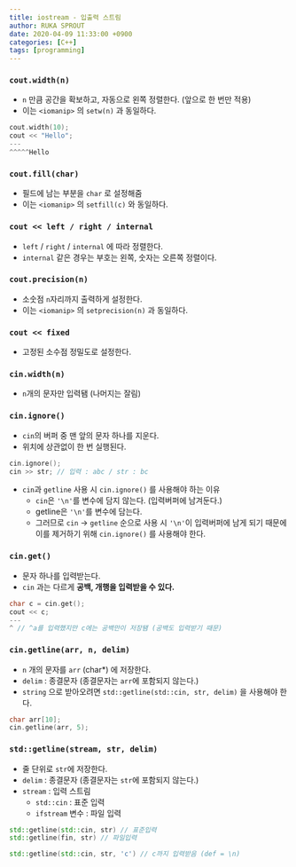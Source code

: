 ```yaml
---
title: iostream - 입출력 스트림
author: RUKA SPROUT
date: 2020-04-09 11:33:00 +0900
categories: [C++]
tags: [programming]
---
```


### `cout.width(n)`
- `n` 만큼 공간을 확보하고, 자동으로 왼쪽 정렬한다. (앞으로 한 번만 적용)
- 이는 `<iomanip>` 의 `setw(n)` 과 동일하다.
```cpp
cout.width(10);
cout << "Hello";
---
^^^^^Hello
```

### `cout.fill(char)`
- 필드에 남는 부분을 `char` 로 설정해줌
- 이는 `<iomanip>` 의 `setfill(c)` 와 동일하다.

### `cout << left / right / internal`
- `left` / `right` / `internal` 에 따라 정렬한다.
- `internal` 같은 경우는 부호는 왼쪽, 숫자는 오른쪽 정렬이다.

### `cout.precision(n)`
- 소숫점 `n`자리까지 출력하게 설정한다.
- 이는 `<iomanip>` 의 `setprecision(n)` 과 동일하다.

### `cout << fixed`
- 고정된 소수점 정밀도로 설정한다.

### `cin.width(n)`
- `n`개의 문자만 입력됌 (나머지는 잘림)

### `cin.ignore()`
- `cin`의 버퍼 중 맨 앞의 문자 하나를 지운다.
- 위치에 상관없이 한 번 실행된다.
```cpp
cin.ignore();
cin >> str; // 입력 : abc / str : bc
```
- `cin`과 `getline` 사용 시 `cin.ignore()` 를 사용해야 하는 이유
    - `cin`은 `'\n'`를 변수에 담지 않는다. (입력버퍼에 남겨둔다.)
    - getline은 `'\n'`를 변수에 담는다.
    - 그러므로 `cin` → `getline` 순으로 사용 시 `'\n'`이 입력버퍼에 남게 되기 때문에 이를 제거하기 위해 `cin.ignore()` 를 사용해야 한다.

### `cin.get()`
- 문자 하나를 입력받는다.
- `cin` 과는 다르게 **공백, 개행을 입력받을 수 있다.**

```cpp
char c = cin.get();
cout << c;
---
^ // ^a를 입력했지만 c에는 공백만이 저장됌 (공백도 입력받기 때문)
```

### `cin.getline(arr, n, delim)`
- `n` 개의 문자를 `arr` (char*) 에 저장한다.
- `delim` : 종결문자 (종결문자는 `arr`에 포함되지 않는다.)
- `string` 으로 받아오려면 `std::getline(std::cin, str, delim)` 을 사용해야 한다.
```cpp
char arr[10];
cin.getline(arr, 5);
```

### `std::getline(stream, str, delim)`
- 줄 단위로 `str`에 저장한다.
- `delim` : 종결문자 (종결문자는 `str`에 포함되지 않는다.)
- `stream` : 입력 스트림
    - `std::cin` : 표준 입력
    - `ifstream` 변수 : 파일 입력
```cpp
std::getline(std::cin, str) // 표준입력
std::getline(fin, str) // 파일입력

std::getline(std::cin, str, 'c') // c까지 입력받음 (def = \n)
```
